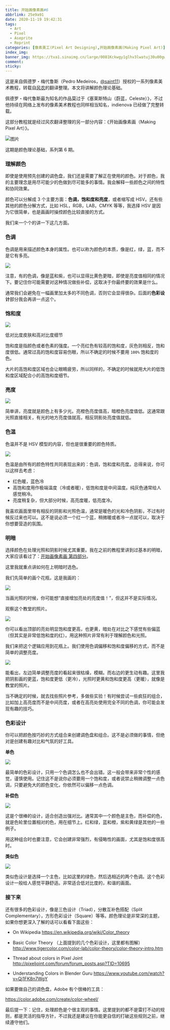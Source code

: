 ```yaml
---
title: 开始画像素画#6
abbrlink: 25e9a91
date: 2020-11-19 19:42:31
tags:
  - Art
  - Pixel
  - Aseprite
  - Reprint
categories: [像素美工(Pixel Art Designing),开始画像素画(Making Pixel Art)]
index_img:
banner_img: https://tva1.sinaimg.cn/large/0081Kckwgy1glhv3lwatuj30u00gwq47.jpg
comment:
sticky:
---
```




这是来自佩德罗・梅代鲁斯（Pedro Medeiros，[@saint11](https://twitter.com/saint11)）授权的一系列像素美术教程，转载自[风农](https://indienova.com/u/fengnong)的翻译整理。本文将讲解颜色理论基础。



<!--more-->



佩德罗・梅代鲁斯最为知名的作品莫过于《塞莱斯特山（蔚蓝，Celeste）》，不过他持续在网络上发布的像素美术教程也同样相当知名，indienova 已经做了完整转载。

这部分教程就是经过风农翻译整理的另一部分内容：《开始画像素画（Making Pixel Art）》。

![图片](https://tva1.sinaimg.cn/large/0081Kckwgy1glhv4avw6rj30u008c74z.jpg)



这期是颜色理论基础，系列第 6 期。

### 理解颜色

即使是使用预先创建的调色盘，我们还是需要了解正在使用的颜色。对于颜色，我的主要理念是用尽可能少的色做到尽可能多的事情。我会解释一些颜色之间的特性和协同效果。

颜色可以分解成 3 个主要方面：**色调，饱和度和亮度**，或者缩写成 HSV。还有些其他的颜色分解方式，比如 HSL，RGB，LAB，CMYK 等等，我选择 HSV 是因为它很简单，也是画画时操控颜色比较直接的方式。

我们来一个个的讲一下这几方面。

### 色调

色调是用来描述颜色本身的属性。也可以称为颜色的本质，像是红，绿，蓝，而不是它有多亮。

![](https://tva1.sinaimg.cn/large/0081Kckwgy1glhv486le1j30b007fa9t.jpg)



注意，有的色调，像是蓝和紫，也可以显得比黄色更暗，即使是亮度值相同的情况下。要记住你可能需要对这种情况做些补偿，这取决于你最终要的效果是什么。

通常我们会避免在一幅画里加太多的不同色调，否则它会显得很杂。后面的**色彩设计**部分我会再讲一点这个。

### 饱和度

![](https://tva1.sinaimg.cn/large/0081Kckwgy1glhv47qsjrj30el0aza9u.jpg)

低对比度皮肤和高对比度细节



饱和度是指颜色或者色素的强度。一个亮红色有较高的饱和度，灰色则相反，饱和度很低。通常过高的饱和度容易伤眼，所以不确定的时候不要用 `100%` 饱和度的色。

大片的高饱和度区域也会让眼睛疲劳，所以同样的，不确定的时候就用大片的低饱和度区域配合小的高饱和度细节。

### 亮度

![](https://tva1.sinaimg.cn/large/0081Kckwgy1glhv4affkhj30eb0aya9t.jpg)



简单讲，亮度就是颜色上有多少光。亮橙色亮度值高，暗橙色亮度值低。这通常跟光照直接相关，有光的地方亮度值就高，相反阴影处亮度值就低。

### 色温

色温并不是 HSV 模型的内容，但也是很重要的颜色特质。

![](https://tva1.sinaimg.cn/large/0081Kckwgy1glhv48k6rnj30ep030dfm.jpg)



色温是由所有的颜色特性共同表现出来的：色调，饱和度和亮度。总得来说，你可以这样去考虑：

- 红色暖，蓝色冷
- 高饱和度用作极端温度（冷或者暖），低饱和度是中间温度。纯灰色通常给人感觉稍冷。
- 亮度稍复杂，但大部分时候，高亮度暖，低亮度冷。

我喜欢画面里带有相反的阴影和光照色温，通常是暖色的光和冷色阴影，不过有时候反过来也可以。这不是说必须一个红一个蓝，稍微暖或者冷一点就可以，取决于你想要营造的氛围。

### 明暗

选择颜色在处理光照和阴影时候尤其重要。我在之前的教程里讲到过基本的明暗，大家应该看过了：[开始画像素画 第四部分](http://mp.weixin.qq.com/s?__biz=MjM5MjIyOTc2Nw==&mid=2649568642&idx=1&sn=71b93198ad0c99098089883b4dd19fb7&chksm=beb0e56a89c76c7cf9cfe95292dad6357037ab4eac1f7ab9ea7dc57d47077b5d39b00bd22390&scene=21#wechat_redirect)。

这里我就重点讲如何在上明暗时选色。

我们先简单的画个花瓶，这是我画的：

![](https://tva1.sinaimg.cn/large/0081Kckwgy1glhv4903poj307c07c0ho.jpg)



当画光照的时候，你可能想“直接增加亮处的亮度值！”，但这并不是实际情况。

观察这个教堂的照片。

![](https://tva1.sinaimg.cn/large/0081Kckwgy1glhv49mkrzj30cv0eh488.jpg)



你可以看出顶部的亮处明显饱和度更高，也更黄，暗处在对比之下感觉有些偏蓝（但其实是非常低饱和度的红）。用这种照片非常有利于理解颜色和光照。

我们来把这个逻辑应用到花瓶上。我们使用色调偏移和饱和度偏移的方式，而不是简单的调整亮度。

![](https://tva1.sinaimg.cn/large/0081Kckwgy1glhv4btpc2j30en07h742.jpg)



能看出，左边简单调整亮度的看起来很枯燥，模糊。而右边的更生动有趣。这里我把阴影画的更蓝，饱和度更低（更冷），光照时更黄和饱和度更高（更暖），就像是教堂的照片。

当不确定的时候，就去找些照片参考，多做些实验！有时候尝试一些疯狂的组合，比如加上高亮度而不是中间亮度，或者在高亮处使用完全不同的色调，你可能会发现有趣的技巧。

### 色彩设计

你可以把颜色按巧妙的方式组合来创建调色盘和组合。这不是必须做的事情，但绝对是创建有趣对比和气氛的好工具。



**单色**

![](https://tva1.sinaimg.cn/large/0081Kckwgy1glhv477s1ij30li0b1mwy.jpg)



最简单的色彩设计，只用一个色调怎么也不会出错。这一般会带来非常个性的感觉，谨慎使用。记住这不是说你必须要用一个饱和度，或者说禁止稍微调整一点色调，只要避免大的颜色变化，你依然可以偏移一点色调。



**补偿色**

![](https://tva1.sinaimg.cn/large/0081Kckwgy1glhv4be9smj30lk0ayt8i.jpg)



这是个很棒的设计，适合创造出强对比。通常其中一个颜色是主色，而补偿的色，就是色轮里位置相对的色，用在细节上。红和绿，蓝和橙，紫和黄绿是其他的一些例子。

用这种组合时也要注意，它会创建非常强烈，有侵略性的画面，尤其是饱和度很高时。



**类似色**

![](https://tva1.sinaimg.cn/large/0081Kckwgy1glhv49y8irj30ll0aw3yb.jpg)



类似色设计是选择一个主色，比如这里的绿色，然后选相近的两个色调。这个色彩设计一般给人感觉平静舒适。非常适合低对比度的，和谐的画面。

### 接下来

还有很多的色彩设计，像是三色设计（Triad），分散互补色搭配（Split Complementary），方形色彩设计（Square）等等。颜色理论是非常深的主题，如果你想更深入了解的话可以看看下面这些：

- On Wikipedia
  https://en.wikipedia.org/wiki/Color_theory

- Basic Color Theory （上面提到的几个色彩设计，这里都有图解）
  http://www.tigercolor.com/color-lab/color-theory/color-theory-intro.htm

- Thread about colors in Pixel Joint
  http://pixeljoint.com/forum/forum_posts.asp?TID=10695

- Understanding Colors in Blender Guru
  https://www.youtube.com/watch?v=Qj1FK8n7WgY

  

如果要做自己的调色盘，Adobe 有个很棒的工具：

https://color.adobe.com/create/color-wheel/

最后提一下：记住，处理颜色是个很主观的事情。这里提到的都不是雷打不动的规则，都是灵活的指导方针，不过我还是建议在你能更自信的打破这些规则之前，继续遵守他们。